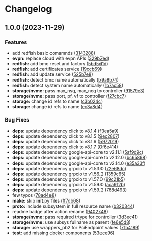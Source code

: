 # Changelog

## 1.0.0 (2023-11-29)


### Features

* add redfish basic comamnds ([3143288](https://github.com/artek-koltun/pydpu/commit/314328835931993a4fad7f3a9936365b2ad32026))
* **evpn:** replace cloud with evpn APIs ([329b7ed](https://github.com/artek-koltun/pydpu/commit/329b7ed08bfc2732c49a29b1e029b42b8f2e685a))
* **redfish:** add bmc reset and factory ([5bd5d1d](https://github.com/artek-koltun/pydpu/commit/5bd5d1d6c63aef98947f7c25a41f92a71f4b32fa))
* **redfish:** add certificates service ([19ccb69](https://github.com/artek-koltun/pydpu/commit/19ccb69f09325e9628189f2861081920488f804f))
* **redfish:** add update service ([525b7e8](https://github.com/artek-koltun/pydpu/commit/525b7e8b5f96c07557cfbebcaee7794e482db37f))
* **redfish:** detect bmc name automatically ([b9a8b74](https://github.com/artek-koltun/pydpu/commit/b9a8b74850fb5de770b1e3a0b57db31acfbcc45c))
* **redfish:** detect system name automatically ([1b7ac58](https://github.com/artek-koltun/pydpu/commit/1b7ac586fb90a6ac818c4f271ffb9ebab13f84e2))
* **storage/nvme:** pass max_nsq, max_ncq to controller ([91579e3](https://github.com/artek-koltun/pydpu/commit/91579e389e195367e034b03ea80d671db722e54b))
* **storage/nvme:** pass port, pf, vf to controller ([f27cbc7](https://github.com/artek-koltun/pydpu/commit/f27cbc797592b6d2a6a6068998c6c3ed5e6b038d))
* **storage:** change id refs to name ([c3b024c](https://github.com/artek-koltun/pydpu/commit/c3b024ce1d029005d385a1e2da0fe54ea578279b))
* **storage:** change id refs to name ([ec3a8d4](https://github.com/artek-koltun/pydpu/commit/ec3a8d41163c44ba928a1a92dc857b58d0dedc9e))


### Bug Fixes

* **deps:** update dependency click to v8.1.4 ([f3ea5a9](https://github.com/artek-koltun/pydpu/commit/f3ea5a90c86748e85086dfee94873adb3c2915c9))
* **deps:** update dependency click to v8.1.5 ([9ec2807](https://github.com/artek-koltun/pydpu/commit/9ec2807a5bd7fdcdba7af6c2347534d81b965b3b))
* **deps:** update dependency click to v8.1.6 ([5972019](https://github.com/artek-koltun/pydpu/commit/5972019a3d0642ac741d30963d40368ec600183f))
* **deps:** update dependency click to v8.1.7 ([0f6e414](https://github.com/artek-koltun/pydpu/commit/0f6e414e68350a3382ddc6d1bc16da0f1b7abecb))
* **deps:** update dependency google-api-core to v2.11.1 ([5af9d9c](https://github.com/artek-koltun/pydpu/commit/5af9d9c30b666efb4584d19b313c2ddc27f32aa0))
* **deps:** update dependency google-api-core to v2.12.0 ([bc65898](https://github.com/artek-koltun/pydpu/commit/bc65898be91fe3beab7bb1b81a4653d95b8b5e90))
* **deps:** update dependency google-api-core to v2.14.0 ([e35a33f](https://github.com/artek-koltun/pydpu/commit/e35a33fd76a27d2ab23449beffaec38e570d9160))
* **deps:** update dependency grpcio to v1.53.0 ([72e68dc](https://github.com/artek-koltun/pydpu/commit/72e68dc8f95648722fe27a518ff72f0818cae7db))
* **deps:** update dependency grpcio to v1.56.2 ([1359c65](https://github.com/artek-koltun/pydpu/commit/1359c656bb3d780f365f44fee776dcfa7ce1fd93))
* **deps:** update dependency grpcio to v1.57.0 ([99c21b5](https://github.com/artek-koltun/pydpu/commit/99c21b51f28f164e01017f5f474c8c8c07cffb3c))
* **deps:** update dependency grpcio to v1.59.0 ([aca912b](https://github.com/artek-koltun/pydpu/commit/aca912b62fedfb1361d10a47f6ffb6f5a4ebdcc3))
* **deps:** update dependency grpcio to v1.59.2 ([768d493](https://github.com/artek-koltun/pydpu/commit/768d493715eb2107949914fca5331b4088649c22))
* few typos ([78ad4e8](https://github.com/artek-koltun/pydpu/commit/78ad4e85d08b3e888947398194130f6a18bcde3a))
* **make:** skip __init__.py files ([ff7db68](https://github.com/artek-koltun/pydpu/commit/ff7db686aee9ddcb64a42eabb6fdd164648827ee))
* **proto:** include subsystem in full resource name ([b320344](https://github.com/artek-koltun/pydpu/commit/b320344d80aa37964a1078b4897ade5a6f32dbeb))
* readme badge after action rename ([9402748](https://github.com/artek-koltun/pydpu/commit/940274833054597f56c00d350482f04189ffbdba))
* **storage/nvme:** pass required trtype for controller ([3d3ec41](https://github.com/artek-koltun/pydpu/commit/3d3ec4110449276f8ef7ebd744800f04f9f4a9b7))
* **storage/nvme:** use subsys fullname as parent ([fe6e5d8](https://github.com/artek-koltun/pydpu/commit/fe6e5d8fe00449fec508adb4b4e05e047df0e8d7))
* **storage:** use wrappers_pb2 for PciEndpoint values ([71b4189](https://github.com/artek-koltun/pydpu/commit/71b4189b3daf1eada72d325a2eb2c72b545b988b))
* **test:** add missing docker components ([53ece96](https://github.com/artek-koltun/pydpu/commit/53ece96a6f4fc8f8611e4ca7f4d6cf8310141073))
